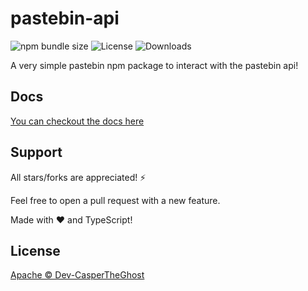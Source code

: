 # pastebin-api

![npm bundle size](https://img.shields.io/bundlephobia/minzip/pastebin-api)
![License](https://img.shields.io/github/license/dev-caspertheghost/pastebin-api)
![Downloads](https://img.shields.io/npm/dw/pastebin-api)

A very simple pastebin npm package to interact with the pastebin api!

## Docs

[You can checkout the docs here](docs/README.md)

## Support

All stars/forks are appreciated! ⚡

Feel free to open a pull request with a new feature.

Made with ❤️ and TypeScript!

## License

[Apache © Dev-CasperTheGhost](./LICENSE)
